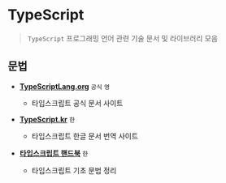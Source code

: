 # TypeScript

> `TypeScript` 프로그래밍 언어 관련 기술 문서 및 라이브러리 모음

## 문법

 - **[TypeScriptLang.org](https://www.typescriptlang.org)** `공식` `영`
   - 타입스크립트 공식 문서 사이트

 - **[TypeScript.kr](https://typescript-kr.github.io)** `한`
   - 타입스크립트 한글 문서 번역 사이트

 - **[타입스크립트 핸드북](https://joshua1988.github.io/ts)** `한`
   - 타입스크립트 기초 문법 정리
